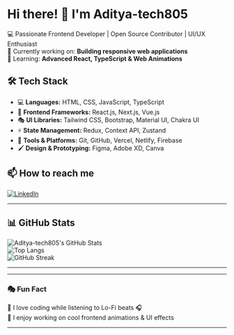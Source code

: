 # Hi there! 👋 I'm Aditya-tech805  
💻 Passionate Frontend Developer | Open Source Contributor | UI/UX Enthusiast  
🚀 Currently working on: **Building responsive web applications**  
🌱 Learning: **Advanced React, TypeScript & Web Animations**  

## 🛠 Tech Stack  
- 💻 **Languages:** HTML, CSS, JavaScript, TypeScript  
- 🎨 **Frontend Frameworks:** React.js, Next.js, Vue.js  
- 🎭 **UI Libraries:** Tailwind CSS, Bootstrap, Material UI, Chakra UI  
- ⚡ **State Management:** Redux, Context API, Zustand  
- 🔧 **Tools & Platforms:** Git, GitHub, Vercel, Netlify, Firebase  
- 🖌 **Design & Prototyping:** Figma, Adobe XD, Canva  

## 📫 How to reach me  
[![LinkedIn](https://img.shields.io/badge/-LinkedIn-blue?style=flat&logo=Linkedin&logoColor=white)](https://www.linkedin.com/in/aditya-pathak-09bbab288?lipi=urn%3Ali%3Apage%3Ad_flagship3_profile_view_base_contact_details%3B3H908svJTxaYuJHn%2FqCkQA%3D%3D)  

---

## 📊 GitHub Stats  
![Aditya-tech805's GitHub Stats](https://github-readme-stats.vercel.app/api?username=Aditya-tech805&show_icons=true&theme=radical)  
![Top Langs](https://github-readme-stats.vercel.app/api/top-langs/?username=Aditya-tech805&layout=compact&theme=tokyonight)  
![GitHub Streak](https://github-readme-streak-stats.herokuapp.com/?user=Aditya-tech805&theme=dark)  

---

<!--### 🚀 Projects & Work  
- 🌐 **Portfolio Website** – [Link](https://aditya-tech805.dev)  
- 🏗 **E-commerce Store (React + Firebase)** – [GitHub](https://github.com/Aditya-tech805/Ecommerce-Store)  
- 💡 **Blog Platform with Next.js** – [GitHub](https://github.com/Aditya-tech805/Blog-Platform)  
        -->
---

### 🎭 Fun Fact  
🎵 I love coding while listening to Lo-Fi beats 🎧  
🚀 I enjoy working on cool frontend animations & UI effects  

---

<!--
**Aditya-tech805/Aditya-tech805** is a ✨ _special_ ✨ repository because its `README.md` (this file) appears on your GitHub profile.

Here are some ideas to get you started:

- 🔭 I’m currently working on ...
- 🌱 I’m currently learning ...
- 👯 I’m looking to collaborate on ...
- 🤔 I’m looking for help with ...
- 💬 Ask me about ...
- 📫 How to reach me: ...
- 😄 Pronouns: ...
- ⚡ Fun fact: ...
-->
